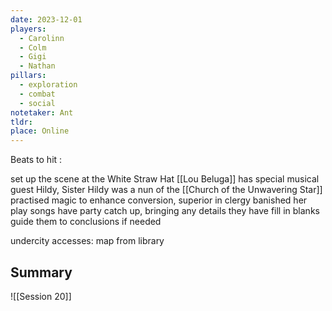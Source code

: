 ```yaml
---
date: 2023-12-01
players:
  - Carolinn
  - Colm
  - Gigi
  - Nathan
pillars:
  - exploration
  - combat
  - social
notetaker: Ant
tldr: 
place: Online
---
```


Beats to hit :

set up the scene at the White Straw Hat
[[Lou Beluga]] has special musical guest Hildy, Sister Hildy 
was a nun of the [[Church of the Unwavering Star]] 
practised magic to enhance conversion, superior in clergy banished her
play songs
have party catch up, bringing any details they have
fill in blanks
guide them to conclusions if needed

undercity accesses:
map from
library




## Summary
![[Session 20]]